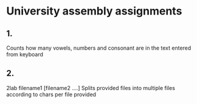 # University assembly assignments

## 1. 
Counts how many vowels, numbers and consonant are in the text entered from keyboard

## 2. 
2lab <charsPerFile> filename1 \[filename2 ....\]
Splits provided files into multiple files according to chars per file provided